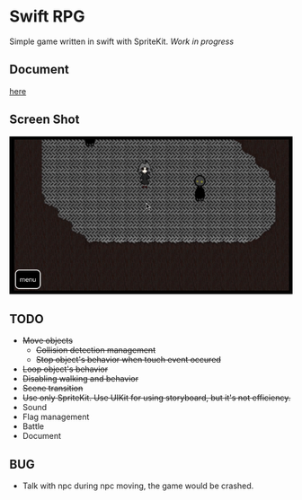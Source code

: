 # Swift RPG

Simple game written in swift with SpriteKit.
*Work in progress*

## Document

[here](https://github.com/tasuwo/SwiftRPG/wiki)

## Screen Shot

![screen_shot](./readme_resources/movie.gif)

## TODO

- ~~Move objects~~
  - ~~Collision detection management~~
  - ~~Stop object's behavior when touch event occured~~
- ~~Loop object's behavior~~
- ~~Disabling walking and behavior~~
- ~~Scene transition~~
- ~~Use only SpriteKit. Use UIKit for using storyboard, but it's not efficiency.~~
- Sound
- Flag management
- Battle
- Document

## BUG

- Talk with npc during npc moving, the game would be crashed.

